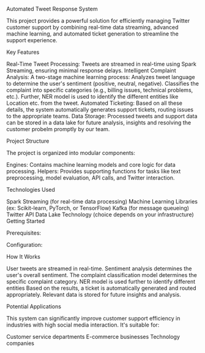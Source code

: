Automated Tweet Response System

This project provides a powerful solution for efficiently managing Twitter customer support by combining real-time data streaming, advanced machine learning, and automated ticket generation to streamline the support experience.

Key Features

Real-Time Tweet Processing: Tweets are streamed in real-time using Spark Streaming, ensuring minimal response delays.
Intelligent Complaint Analysis: A two-stage machine learning process:
Analyzes tweet language to determine the user's sentiment (positive, neutral, negative).
Classifies the complaint into specific categories (e.g., billing issues, technical problems, etc.). Further, NER model is used to identify the different entities like Location etc. from the tweet. 
Automated Ticketing: Based on all these details, the system automatically generates support tickets, routing issues to the appropriate teams.
Data Storage: Processed tweets and support data can be stored in a data lake for future analysis, insights and resolving the customer probelm promptly by our team.

Project Structure

The project is organized into modular components:

Engines: Contains machine learning models and core logic for data processing.
Helpers: Provides supporting functions for tasks like text preprocessing, model evaluation, API calls, and Twitter interaction.

Technologies Used

Spark Streaming (for real-time data processing)
Machine Learning Libraries (ex: Scikit-learn, PyTorch, or TensorFlow)
Kafka (for message queueing)
Twitter API
Data Lake Technology (choice depends on your infrastructure)
Getting Started

Prerequisites:

Configuration:


How It Works

User tweets are streamed in real-time.
Sentiment analysis determines the user's overall sentiment.
The complaint classification model determines the specific complaint category.
NER model is used further to identify different entities 
Based on the results, a ticket is automatically generated and routed appropriately.
Relevant data is stored for future insights and analysis.

Potential Applications

This system can significantly improve customer support efficiency in industries with high social media interaction. It's suitable for:

Customer service departments
E-commerce businesses
Technology companies
